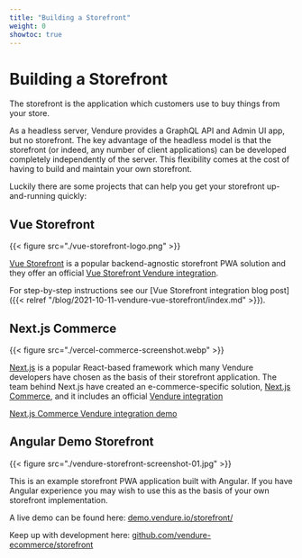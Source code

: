```yaml
---
title: "Building a Storefront"
weight: 0
showtoc: true
---
```


# Building a Storefront

The storefront is the application which customers use to buy things from your store.

As a headless server, Vendure provides a GraphQL API and Admin UI app, but no storefront. The key advantage of the headless model is that the storefront (or indeed, any number of client applications) can be developed completely independently of the server. This flexibility comes at the cost of having to build and maintain your own storefront.

Luckily there are some projects that can help you get your storefront up-and-running quickly:


## Vue Storefront

{{< figure src="./vue-storefront-logo.png" >}}

[Vue Storefront](https://www.vuestorefront.io/) is a popular backend-agnostic storefront PWA solution and they offer an official [Vue Storefront Vendure integration](https://docs.vuestorefront.io/vendure/).

For step-by-step instructions see our [Vue Storefront integration blog post]({{< relref "/blog/2021-10-11-vendure-vue-storefront/index.md" >}}).

## Next.js Commerce
 
{{< figure src="./vercel-commerce-screenshot.webp" >}}

[Next.js](https://nextjs.org/) is a popular React-based framework which many Vendure developers have chosen as the basis of their storefront application. The team behind Next.js have created an e-commerce-specific solution, [Next.js Commerce](https://nextjs.org/commerce), and it includes an official [Vendure integration](https://github.com/vercel/commerce/tree/main/framework/vendure)

[Next.js Commerce Vendure integration demo](https://vendure.vercel.store/)


## Angular Demo Storefront

{{< figure src="./vendure-storefront-screenshot-01.jpg" >}}

This is an example storefront PWA application built with Angular. If you have Angular experience you may wish to use this as the basis of your own storefront implementation.

A live demo can be found here: [demo.vendure.io/storefront/](https://demo.vendure.io/storefront/)

Keep up with development here: [github.com/vendure-ecommerce/storefront](https://github.com/vendure-ecommerce/storefront)
